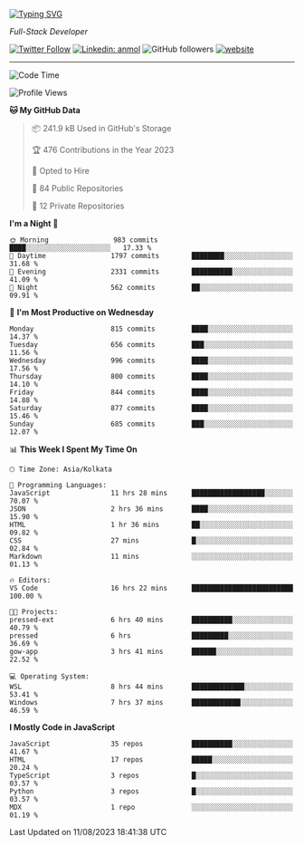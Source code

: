[![Typing SVG](https://readme-typing-svg.herokuapp.com?lines=HI%2C+I'm+Tonal;I'm+a+Full+Stack+Developer)](https://git.io/typing-svg)

<p><em>Full-Stack Developer</em></p>

[![Twitter Follow](https://img.shields.io/twitter/follow/tonalmathew?style=flat)](https://twitter.com/intent/follow?screen_name=tonalmathew)
[![Linkedin: anmol](https://img.shields.io/badge/tonal-mathew?style=flat-square&logo=Linkedin&logoColor=white&link=https://www.linkedin.com/in/tonal-mathew/)](https://www.linkedin.com/in/tonal-mathew/)
![GitHub followers](https://img.shields.io/github/followers/tonalmathew?label=Follow&style=social)
[![website](https://img.shields.io/badge/Website-46a2f1.svg?&style=flat-square&logo=Google-Chrome&logoColor=white&link=http://tonalmathew.github.io/)](http://tonalmathew.github.io/)

---
<!--START_SECTION:waka-->
![Code Time](http://img.shields.io/badge/Code%20Time-1%2C142%20hrs%2046%20mins-blue)

![Profile Views](http://img.shields.io/badge/Profile%20Views-2-blue)

**🐱 My GitHub Data** 

> 📦 241.9 kB Used in GitHub's Storage 
 > 
> 🏆 476 Contributions in the Year 2023
 > 
> 💼 Opted to Hire
 > 
> 📜 84 Public Repositories 
 > 
> 🔑 12 Private Repositories 
 > 
**I'm a Night 🦉** 

```text
🌞 Morning                983 commits         ████░░░░░░░░░░░░░░░░░░░░░   17.33 % 
🌆 Daytime                1797 commits        ████████░░░░░░░░░░░░░░░░░   31.68 % 
🌃 Evening                2331 commits        ██████████░░░░░░░░░░░░░░░   41.09 % 
🌙 Night                  562 commits         ██░░░░░░░░░░░░░░░░░░░░░░░   09.91 % 
```
📅 **I'm Most Productive on Wednesday** 

```text
Monday                   815 commits         ████░░░░░░░░░░░░░░░░░░░░░   14.37 % 
Tuesday                  656 commits         ███░░░░░░░░░░░░░░░░░░░░░░   11.56 % 
Wednesday                996 commits         ████░░░░░░░░░░░░░░░░░░░░░   17.56 % 
Thursday                 800 commits         ████░░░░░░░░░░░░░░░░░░░░░   14.10 % 
Friday                   844 commits         ████░░░░░░░░░░░░░░░░░░░░░   14.88 % 
Saturday                 877 commits         ████░░░░░░░░░░░░░░░░░░░░░   15.46 % 
Sunday                   685 commits         ███░░░░░░░░░░░░░░░░░░░░░░   12.07 % 
```


📊 **This Week I Spent My Time On** 

```text
🕑︎ Time Zone: Asia/Kolkata

💬 Programming Languages: 
JavaScript               11 hrs 28 mins      ██████████████████░░░░░░░   70.07 % 
JSON                     2 hrs 36 mins       ████░░░░░░░░░░░░░░░░░░░░░   15.90 % 
HTML                     1 hr 36 mins        ██░░░░░░░░░░░░░░░░░░░░░░░   09.82 % 
CSS                      27 mins             █░░░░░░░░░░░░░░░░░░░░░░░░   02.84 % 
Markdown                 11 mins             ░░░░░░░░░░░░░░░░░░░░░░░░░   01.13 % 

🔥 Editors: 
VS Code                  16 hrs 22 mins      █████████████████████████   100.00 % 

🐱‍💻 Projects: 
pressed-ext              6 hrs 40 mins       ██████████░░░░░░░░░░░░░░░   40.79 % 
pressed                  6 hrs               █████████░░░░░░░░░░░░░░░░   36.69 % 
gow-app                  3 hrs 41 mins       ██████░░░░░░░░░░░░░░░░░░░   22.52 % 

💻 Operating System: 
WSL                      8 hrs 44 mins       █████████████░░░░░░░░░░░░   53.41 % 
Windows                  7 hrs 37 mins       ████████████░░░░░░░░░░░░░   46.59 % 
```

**I Mostly Code in JavaScript** 

```text
JavaScript               35 repos            ██████████░░░░░░░░░░░░░░░   41.67 % 
HTML                     17 repos            █████░░░░░░░░░░░░░░░░░░░░   20.24 % 
TypeScript               3 repos             █░░░░░░░░░░░░░░░░░░░░░░░░   03.57 % 
Python                   3 repos             █░░░░░░░░░░░░░░░░░░░░░░░░   03.57 % 
MDX                      1 repo              ░░░░░░░░░░░░░░░░░░░░░░░░░   01.19 % 
```




 Last Updated on 11/08/2023 18:41:38 UTC
<!--END_SECTION:waka-->
